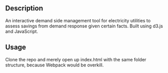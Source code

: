 ## Description
An interactive demand side management tool for electricity utilities to assess savings from demand response given certain facts. Built using d3.js and JavaScript.

## Usage
Clone the repo and merely open up index.html with the same folder structure, because Webpack would be overkill.
